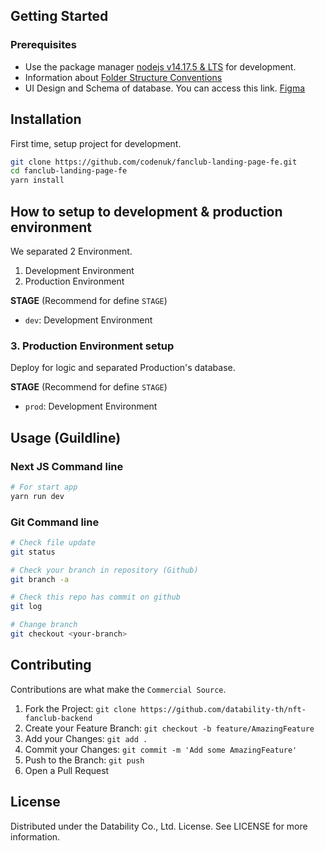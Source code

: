 ## Getting Started

### Prerequisites
- Use the package manager [nodejs v14.17.5 & LTS](https://nodejs.org/en/) for development.
- Information about [Folder Structure Conventions](./doc/StructureFile.md)
- UI Design and Schema of database.
You can access this link. [Figma](https://www.figma.com/file/6HcdYG0olgfhRMYBSczoys/Fandom-(Demo)?node-id=159%3A16765)

## Installation

First time, setup project for development.
```bash
git clone https://github.com/codenuk/fanclub-landing-page-fe.git
cd fanclub-landing-page-fe
yarn install
```

## How to setup to development & production environment
We separated 2 Environment.
1. Development Environment
2. Production Environment

**STAGE** (Recommend for define `STAGE`)
- `dev`: Development Environment

### 3. Production Environment setup
Deploy for logic and separated Production's database.

**STAGE** (Recommend for define `STAGE`)
- `prod`: Development Environment

## Usage (Guildline)

### Next JS Command line

```bash
# For start app
yarn run dev
```

### Git Command line
```bash
# Check file update
git status

# Check your branch in repository (Github)
git branch -a

# Check this repo has commit on github
git log

# Change branch
git checkout <your-branch>
```

## Contributing

Contributions are what make the `Commercial Source`.

1. Fork the Project: `git clone https://github.com/datability-th/nft-fanclub-backend`
2. Create your Feature Branch: `git checkout -b feature/AmazingFeature`
3. Add your Changes: `git add .`
4. Commit your Changes: `git commit -m 'Add some AmazingFeature'`
5. Push to the Branch: `git push`
6. Open a Pull Request

## License
Distributed under the Datability Co., Ltd. License. See LICENSE for more information.

